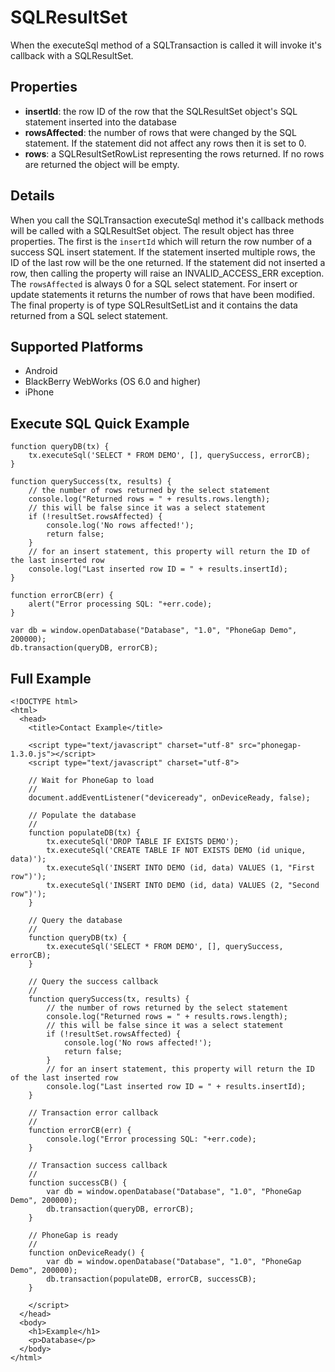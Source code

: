 SQLResultSet
=======

When the executeSql method of a SQLTransaction is called it will invoke it's callback with a SQLResultSet.

Properties
-------

- __insertId__: the row ID of the row that the SQLResultSet object's SQL statement inserted into the database
- __rowsAffected__: the number of rows that were changed by the SQL statement.  If the statement did not affect any rows then it is set to 0. 
- __rows__: a SQLResultSetRowList representing the rows returned.  If no rows are returned the object will be empty.

Details
-------

When you call the SQLTransaction executeSql method it's callback methods will be called with a SQLResultSet object.  The result object has three properties. The first is the `insertId` which will return the row number of a success SQL insert statement.  If the statement inserted multiple rows, the ID of the last row will be the one returned. If the statement did not inserted a row, then calling the property will raise an INVALID_ACCESS_ERR exception. The `rowsAffected` is always 0 for a SQL select statement. For insert or update statements it returns the number of rows that have been modified.  The final property is of type SQLResultSetList and it contains the data returned from a SQL select statement.

Supported Platforms
-------------------

- Android
- BlackBerry WebWorks (OS 6.0 and higher)
- iPhone

Execute SQL Quick Example
------------------

	function queryDB(tx) {
		tx.executeSql('SELECT * FROM DEMO', [], querySuccess, errorCB);
	}

	function querySuccess(tx, results) {
		// the number of rows returned by the select statement
		console.log("Returned rows = " + results.rows.length);
		// this will be false since it was a select statement
		if (!resultSet.rowsAffected) {
			console.log('No rows affected!');
			return false;
		}
		// for an insert statement, this property will return the ID of the last inserted row
		console.log("Last inserted row ID = " + results.insertId);
	}
	
	function errorCB(err) {
		alert("Error processing SQL: "+err.code);
	}
	
	var db = window.openDatabase("Database", "1.0", "PhoneGap Demo", 200000);
	db.transaction(queryDB, errorCB);

Full Example
------------

    <!DOCTYPE html>
    <html>
      <head>
        <title>Contact Example</title>

        <script type="text/javascript" charset="utf-8" src="phonegap-1.3.0.js"></script>
        <script type="text/javascript" charset="utf-8">

        // Wait for PhoneGap to load
        //
        document.addEventListener("deviceready", onDeviceReady, false);

		// Populate the database 
		//
		function populateDB(tx) {
			tx.executeSql('DROP TABLE IF EXISTS DEMO');
			tx.executeSql('CREATE TABLE IF NOT EXISTS DEMO (id unique, data)');
			tx.executeSql('INSERT INTO DEMO (id, data) VALUES (1, "First row")');
			tx.executeSql('INSERT INTO DEMO (id, data) VALUES (2, "Second row")');
		}

		// Query the database
		//
		function queryDB(tx) {
			tx.executeSql('SELECT * FROM DEMO', [], querySuccess, errorCB);
		}

		// Query the success callback
		//
		function querySuccess(tx, results) {
			// the number of rows returned by the select statement
			console.log("Returned rows = " + results.rows.length);
			// this will be false since it was a select statement
			if (!resultSet.rowsAffected) {
				console.log('No rows affected!');
				return false;
			}
			// for an insert statement, this property will return the ID of the last inserted row
			console.log("Last inserted row ID = " + results.insertId);
		}

		// Transaction error callback
		//
		function errorCB(err) {
			console.log("Error processing SQL: "+err.code);
		}

		// Transaction success callback
		//
		function successCB() {
			var db = window.openDatabase("Database", "1.0", "PhoneGap Demo", 200000);
			db.transaction(queryDB, errorCB);
		}

		// PhoneGap is ready
		//
		function onDeviceReady() {
			var db = window.openDatabase("Database", "1.0", "PhoneGap Demo", 200000);
			db.transaction(populateDB, errorCB, successCB);
		}
	
        </script>
      </head>
      <body>
        <h1>Example</h1>
        <p>Database</p>
      </body>
    </html>
